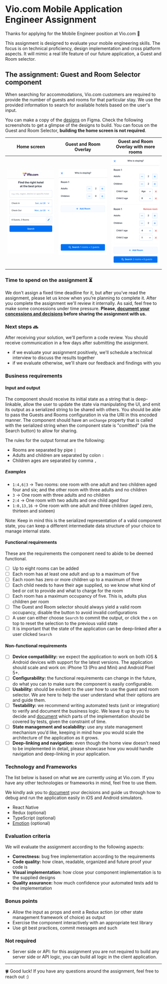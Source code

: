 # Vio.com Mobile Application Engineer Assignment

Thanks for applying for the Mobile Engineer position at Vio.com 🎉

This assignment is designed to evaluate your mobile engineering skills. The focus is on technical proficiency, design implementation and cross platform aspects. It will mimic a real life feature of our future application, a Guest and Room selector.

## The assignment: Guest and Room Selector component

When searching for accommodations, Vio.com customers are required to provide the number of guests and rooms for that particular stay. We use the provided information to search for available hotels based on the user's input.

You can make a copy of the [designs](https://www.figma.com/community/file/1134411083039491229) on Figma. Check the following screenshots to get a glimpse of the designs to build. You can focus on the Guest and Room Selector, **building the home screen is not required**.

| Home screen                     | Guest and Room Overlay                                                      | Guest and Room Overlay with more rooms                                                                         |
| ------------------------------- | --------------------------------------------------------------------------- | -------------------------------------------------------------------------------------------------------------- |
| ![Home](Home.png 'Home screen') | ![Guest and Room Overlay](GuestPicker-Default.png 'Guest and Room Overlay') | ![Guest and Room Overlay with more rooms](GuestPicker-More-Rooms.png 'Guest and Room Overlay with more rooms') |

### Time to spend on the assignment ⏳

We don't assign a fixed time deadline for it, but after you’ve read the assignment, please let us know when you’re planning to complete it. After you complete the assignment we'll review it internally.
As said, feel free to make some concessions under time pressure. **Please, [document your concessions and decisions](DOCUMENTATION.md) before sharing the assignment with us.**

### Next steps 🔜

After receiving your solution, we'll perform a code review. You should receive communication in a few days after submitting the assignment.

- if we evaluate your assignment positively, we'll schedule a technical interview to discuss the results together
- if we evaluate otherwise, we'll share our feedback and findings with you

### Business requirements

#### Input and output

The component should receive its initial state as a string that is deep-linkable, allow the user to update the state via manipulating the UI, and emit its output as a serialized string to be shared with others. You should be able to pass the Guests and Rooms configuration in via the URI in this encoded manner. The component should have an `onChange` property that is called with the serialized string when the component state is "comitted" (via the Search button) to allow for sharing.

The rules for the output format are the following:

- Rooms are separated by pipe `|`
- Adults and children are separated by colon `:`
- Children ages are separated by comma `,`

##### Examples

- `1:4,6|3` → Two rooms: one room with one adult and two children aged four and six; and the other room with three adults and no children
- `3` → One room with three adults and no children
- `2:4` → One room with two adults and one child aged four
- `1:0,13,16` → One room with one adult and three children (aged zero, thirteen and sixteen)

Note: Keep in mind this is the serialized representation of a valid component state, you can keep a different intermediate data structure of your choice to manage internal state.

#### Functional requirements

These are the requirements the component need to abide to be deemed functional.

- [ ] Up to eight rooms can be added
- [ ] Each room has at least one adult and up to a maximum of five
- [ ] Each room has zero or more children up to a maximum of three
- [ ] Each child needs to have their age supplied, so we know what kind of bed or cot to provide and what to charge for the room
- [ ] Each room has a maximum occupancy of five. This is, adults plus children per room
- [ ] The Guest and Room selector should always yield a valid room occupancy, disable the button to avoid invalid configurations
- [ ] A user can either choose `Search` to commit the output, or click the `x` on top to reset the selection to the previous valid state
- [ ] It is important that the state of the application can be deep-linked after a user clicked `Search`

#### Non-functional requirements

- [ ] **Device compatibility:** we expect the application to work on both iOS & Android devices with support for the latest versions. The application should scale and work on: iPhone 13 (Pro and Mini) and Android Pixel 5+.
- [ ] **Configurability:** the functional requirements can change in the future, do what you can to make sure the component is easily configurable.
- [ ] **Usability:** should be evident to the user how to use the guest and room selector. We are here to help the user understand what their options are and guide them.
- [ ] **Testability:** we recommend writing automated tests (unit or integration) to verify and document the business logic. We leave it up to you to decide and [document](DOCUMENTATION.md) which parts of the implementation should be covered by tests, given the constraint of time.
- [ ] **State management and scalability:** use any state management mechanism you’d like, keeping in mind how you would scale the architecture of the application as it grows.
- [ ] **Deep-linking and navigation:** even though the home view doesn't need to be implemented in detail, please showcase how you would handle navigation and deep-linking in your application.

### Technology and Frameworks

The list below is based on what we are currently using at Vio.com. If you have any other technologies or frameworks in mind, feel free to use them.

We kindly ask you to [document](DOCUMENTATION.md) your decisions and guide us through how to debug and run the application easily in iOS and Android simulators.

- React Native
- Redux (optional)
- TypeScript (optional)
- [Emotion](https://github.com/emotion-js/emotion) (optional)

### Evaluation criteria

We will evaluate the assignment according to the following aspects:

- **Correctness:** bug free implementation according to the requirements
- **Code quality:** how clean, readable, organized and future proof your code is
- **Visual implementation:** how close your component implementation is to the supplied designs
- **Quality assurance:** how much confidence your automated tests add to the implementation

### Bonus points

- Allow the input as props and emit a Redux action (or other state management framework of choice) as output
- Exercise the component interactively with an appropriate test library
- Use git best practices, commit messages and such

### Not required

- Server side or API: for this assignment you are not required to build any server side or API logic, you can build all logic in the client application.

---

🍀 Good luck! If you have any questions around the assignment, feel free to reach out :)
